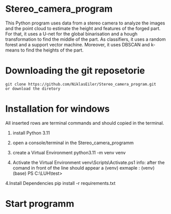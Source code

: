 # Stereo_camera_program
This Python program uses data from a stereo camera to analyze the images and the point cloud to estimate the height and features of the forged part. For that, it uses a U-net for the global binarisation and a hough transformation to find the middle of the part. As classifiers, it uses a random forest and a support vector machine. Moreover, it uses DBSCAN and k-means to find the heights of the part.


# Downloading the git reposetorie
	git clone https://github.com/NiklasEiler/Stereo_camera_program.git
	or download the diretory

# Installation for windows 
All inserted rows are terminal commands and should copied in the terminal.

1. install Python 3.11

3. open a console/terminal in the Stereo_camera_programm

2. create a Virtual Environment
	python3.11 -m venv venv

3. Activate the Virtual Environment 
	venv\Scripts\Activate.ps1
info: after the comand in front of the line should appear a (venv)
exmaple : (venv) (base) PS C:\LUH\test>

4.Install Dependencies
	pip install -r requirements.txt

# Start programm
	
